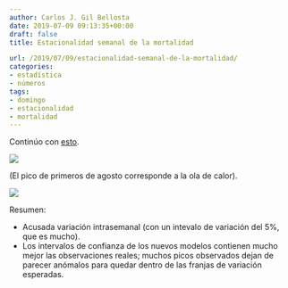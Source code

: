 ```yaml
---
author: Carlos J. Gil Bellosta
date: 2019-07-09 09:13:35+00:00
draft: false
title: Estacionalidad semanal de la mortalidad

url: /2019/07/09/estacionalidad-semanal-de-la-mortalidad/
categories:
- estadística
- números
tags:
- domingo
- estacionalidad
- mortalidad
---
```


Continúo con [esto](https://www.datanalytics.com/2019/07/04/mortalidad-y-domingos/).

![](/wp-uploads/2019/07/mortalidad_nacional-1024x683.png)

(El pico de primeros de agosto corresponde a la ola de calor).

![](/wp-uploads/2019/07/mortalidad_madrid-1024x683.png)

Resumen:

* Acusada variación intrasemanal (con un intevalo de variación del 5%, que es mucho).
* Los intervalos de confianza de los nuevos modelos contienen mucho mejor las observaciones reales; muchos picos observados dejan de parecer anómalos para quedar dentro de las franjas de variación esperadas.